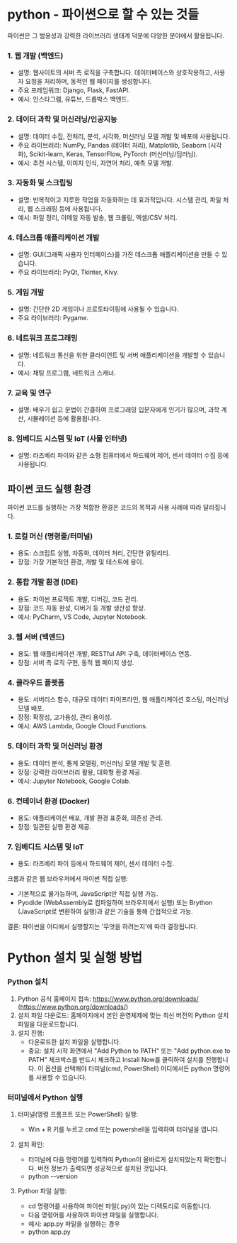# python - 파이썬으로 할 수 있는 것들

파이썬은 그 범용성과 강력한 라이브러리 생태계 덕분에 다양한 분야에서 활용됩니다.

### 1. 웹 개발 (백엔드)
*   설명: 웹사이트의 서버 측 로직을 구축합니다. 데이터베이스와 상호작용하고, 사용자 요청을 처리하며, 동적인 웹 페이지를 생성합니다.
*   주요 프레임워크: Django, Flask, FastAPI.
*   예시: 인스타그램, 유튜브, 드롭박스 백엔드.

### 2. 데이터 과학 및 머신러닝/인공지능
*   설명: 데이터 수집, 전처리, 분석, 시각화, 머신러닝 모델 개발 및 배포에 사용됩니다.
*   주요 라이브러리: NumPy, Pandas (데이터 처리), Matplotlib, Seaborn (시각화), Scikit-learn, Keras, TensorFlow, PyTorch (머신러닝/딥러닝).
*   예시: 추천 시스템, 이미지 인식, 자연어 처리, 예측 모델 개발.

### 3. 자동화 및 스크립팅
*   설명: 반복적이고 지루한 작업을 자동화하는 데 효과적입니다. 시스템 관리, 파일 처리, 웹 스크래핑 등에 사용됩니다.
*   예시: 파일 정리, 이메일 자동 발송, 웹 크롤링, 엑셀/CSV 처리.

### 4. 데스크톱 애플리케이션 개발
*   설명: GUI(그래픽 사용자 인터페이스)를 가진 데스크톱 애플리케이션을 만들 수 있습니다.
*   주요 라이브러리: PyQt, Tkinter, Kivy.

### 5. 게임 개발
*   설명: 간단한 2D 게임이나 프로토타이핑에 사용될 수 있습니다.
*   주요 라이브러리: Pygame.

### 6. 네트워크 프로그래밍
*   설명: 네트워크 통신을 위한 클라이언트 및 서버 애플리케이션을 개발할 수 있습니다.
*   예시: 채팅 프로그램, 네트워크 스캐너.

### 7. 교육 및 연구
*   설명: 배우기 쉽고 문법이 간결하여 프로그래밍 입문자에게 인기가 많으며, 과학 계산, 시뮬레이션 등에 활용됩니다.

### 8. 임베디드 시스템 및 IoT (사물 인터넷)
*   설명: 라즈베리 파이와 같은 소형 컴퓨터에서 하드웨어 제어, 센서 데이터 수집 등에 사용됩니다.

## 파이썬 코드 실행 환경

파이썬 코드를 실행하는 가장 적합한 환경은 코드의 목적과 사용 사례에 따라 달라집니다.

### 1. 로컬 머신 (명령줄/터미널)
*   용도: 스크립트 실행, 자동화, 데이터 처리, 간단한 유틸리티.
*   장점: 가장 기본적인 환경, 개발 및 테스트에 용이.

### 2. 통합 개발 환경 (IDE)
*   용도: 파이썬 프로젝트 개발, 디버깅, 코드 관리.
*   장점: 코드 자동 완성, 디버거 등 개발 생산성 향상.
*   예시: PyCharm, VS Code, Jupyter Notebook.

### 3. 웹 서버 (백엔드)
*   용도: 웹 애플리케이션 개발, RESTful API 구축, 데이터베이스 연동.
*   장점: 서버 측 로직 구현, 동적 웹 페이지 생성.

### 4. 클라우드 플랫폼
*   용도: 서버리스 함수, 대규모 데이터 파이프라인, 웹 애플리케이션 호스팅, 머신러닝 모델 배포.
*   장점: 확장성, 고가용성, 관리 용이성.
*   예시: AWS Lambda, Google Cloud Functions.

### 5. 데이터 과학 및 머신러닝 환경
*   용도: 데이터 분석, 통계 모델링, 머신러닝 모델 개발 및 훈련.
*   장점: 강력한 라이브러리 활용, 대화형 환경 제공.
*   예시: Jupyter Notebook, Google Colab.

### 6. 컨테이너 환경 (Docker)
*   용도: 애플리케이션 배포, 개발 환경 표준화, 의존성 관리.
*   장점: 일관된 실행 환경 제공.

### 7. 임베디드 시스템 및 IoT
*   용도: 라즈베리 파이 등에서 하드웨어 제어, 센서 데이터 수집.

크롬과 같은 웹 브라우저에서 파이썬 직접 실행:
*   기본적으로 불가능하며, JavaScript만 직접 실행 가능.
*   Pyodide (WebAssembly로 컴파일하여 브라우저에서 실행) 또는 Brython (JavaScript로 변환하여 실행)과 같은 기술을 통해 간접적으로 가능.

결론: 파이썬을 어디에서 실행할지는 '무엇을 하려는지'에 따라 결정됩니다.

# Python 설치 및 실행 방법

### Python 설치

1. Python 공식 홈페이지 접속: https://www.python.org/downloads/
	(https://www.python.org/downloads/)
2. 설치 파일 다운로드: 홈페이지에서 본인 운영체제에 맞는 최신 버전의 Python 설치 파일을
	다운로드합니다.
3. 설치 진행:
	* 다운로드한 설치 파일을 실행합니다.
	* 중요: 설치 시작 화면에서 "Add Python to PATH" 또는 "Add python.exe to PATH"
		체크박스를 반드시 체크하고 Install Now를 클릭하여 설치를 진행합니다. 이 옵션을
		선택해야 터미널(cmd, PowerShell) 어디에서든 python 명령어를 사용할 수 있습니다.
  
### 터미널에서 Python 실행

1. 터미널(명령 프롬프트 또는 PowerShell) 실행:
	* Win + R 키를 누르고 cmd 또는 powershell을 입력하여 터미널을 엽니다.
2. 설치 확인:
	* 터미널에 다음 명령어를 입력하여 Python이 올바르게 설치되었는지 확인합니다. 버전
		정보가 출력되면 성공적으로 설치된 것입니다.
	* python --version

3. Python 파일 실행:
	* cd 명령어를 사용하여 파이썬 파일(.py)이 있는 디렉토리로 이동합니다.
	* 다음 명령어를 사용하여 파이썬 파일을 실행합니다.
	* 예시: app.py 파일을 실행하는 경우
	* python app.py